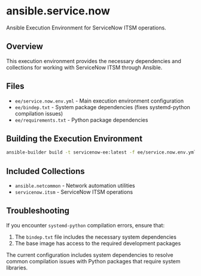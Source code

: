# ansible.service.now

Ansible Execution Environment for ServiceNow ITSM operations.

## Overview

This execution environment provides the necessary dependencies and collections for working with ServiceNow ITSM through Ansible.

## Files

- `ee/service.now.env.yml` - Main execution environment configuration
- `ee/bindep.txt` - System package dependencies (fixes systemd-python compilation issues)
- `ee/requirements.txt` - Python package dependencies

## Building the Execution Environment

```bash
ansible-builder build -t servicenow-ee:latest -f ee/service.now.env.yml
```

## Included Collections

- `ansible.netcommon` - Network automation utilities
- `servicenow.itsm` - ServiceNow ITSM operations

## Troubleshooting

If you encounter `systemd-python` compilation errors, ensure that:
1. The `bindep.txt` file includes the necessary system dependencies
2. The base image has access to the required development packages

The current configuration includes system dependencies to resolve common compilation issues with Python packages that require system libraries.